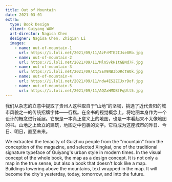 ```yaml
---
title: Out of Mountain
date: 2021-03-01
extra:
  type: Book Design
  client: Guiyang WOW
  art-director: Nagisa Chen
  designer: Nagisa Chen, Zhiqian Li
  images:
    - name: out-of-mountain-1
      url: https://i.loli.net/2021/09/11/AzFrMTE2IJse8Rb.jpg
    - name: out-of-mountain-2
      url: https://i.loli.net/2021/09/11/Mln5vkHItGBNd7F.jpg
    - name: out-of-mountain-3
      url: https://i.loli.net/2021/09/11/SEV9NB3bDRctWOk.jpg
    - name: out-of-mountain-4
      url: https://i.loli.net/2021/09/11/ndw4ES2ZCJxrDof.jpg
    - name: out-of-mountain-5
      url: https://i.loli.net/2021/09/11/AQZxHMDBfFqUlt5.jpg
---
```


我们从杂志的立意中提取了贵州人这种取自于“山地”的坚韧，挑选了近代贵阳的城市风貌之一的传统招牌字体——行楷。在全书的视觉概念上，将地图本身作为一个设计的概念进行延展。它既是一本真正意义上的地图，也是一本看起来不太像地图的书。山地之上耸立的建筑，地图之中包裹的文字。它将成为这座城市的昨日、今日、明日，直至未来。

We extracted the tenacity of Guizhou people from the "mountain" from the conception of the magazine, and selected Xingkai, one of the traditional signature typeface of Guiyang's urban style in modern times. In the visual concept of the whole book, the map as a design concept. It is not only a map in the true sense, but also a book that doesn't look like a map. Buildings towering above the mountains, text wrapped in the map. It will become the city's yesterday, today, tomorrow, and into the future.
